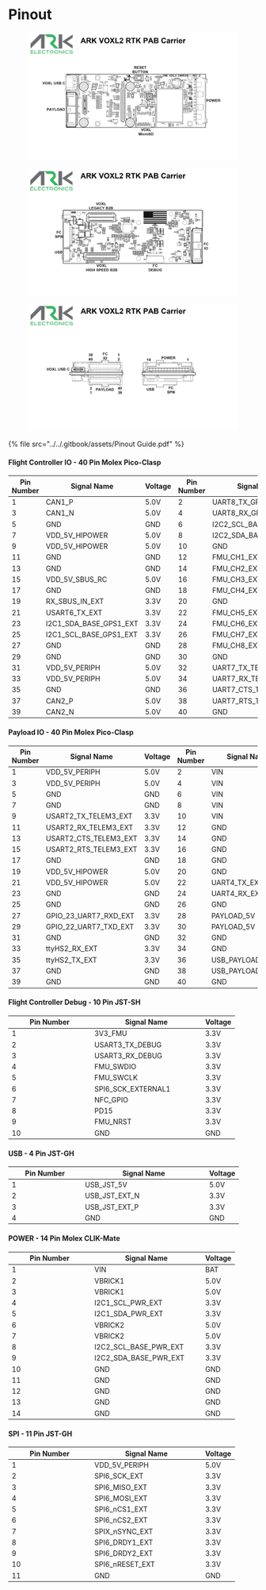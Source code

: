 # Pinout

<figure><img src="../../.gitbook/assets/Pinout Guide 1 (1).png" alt=""><figcaption></figcaption></figure>

<figure><img src="../../.gitbook/assets/Pinout Guide 2.png" alt=""><figcaption></figcaption></figure>

<figure><img src="../../.gitbook/assets/Pinout Guide 3.png" alt=""><figcaption></figcaption></figure>

{% file src="../../.gitbook/assets/Pinout Guide.pdf" %}

#### Flight Controller IO - 40 Pin Molex Pico-Clasp

<table><thead><tr><th width="71">Pin Number</th><th width="182">Signal Name</th><th width="86">Voltage</th><th width="67">Pin Number</th><th width="256">Signal Name</th><th>Voltage</th></tr></thead><tbody><tr><td>1</td><td>CAN1_P</td><td>5.0V</td><td>2</td><td>UART8_TX_GPS2_EXT</td><td>3.3V</td></tr><tr><td>3</td><td>CAN1_N</td><td>5.0V</td><td>4</td><td>UART8_RX_GPS2_EXT</td><td>3.3V</td></tr><tr><td>5</td><td>GND</td><td>GND</td><td>6</td><td>I2C2_SCL_BASE_GPS2_EXT</td><td>3.3V</td></tr><tr><td>7</td><td>VDD_5V_HIPOWER</td><td>5.0V</td><td>8</td><td>I2C2_SDA_BASE_GPS2_EXT</td><td>3.3V</td></tr><tr><td>9</td><td>VDD_5V_HIPOWER</td><td>5.0V</td><td>10</td><td>GND</td><td>GND</td></tr><tr><td>11</td><td>GND</td><td>GND</td><td>12</td><td>FMU_CH1_EXT</td><td>3.3V</td></tr><tr><td>13</td><td>GND</td><td>GND</td><td>14</td><td>FMU_CH2_EXT</td><td>3.3V</td></tr><tr><td>15</td><td>VDD_5V_SBUS_RC</td><td>5.0V</td><td>16</td><td>FMU_CH3_EXT</td><td>3.3V</td></tr><tr><td>17</td><td>GND</td><td>GND</td><td>18</td><td>FMU_CH4_EXT</td><td>3.3V</td></tr><tr><td>19</td><td>RX_SBUS_IN_EXT</td><td>3.3V</td><td>20</td><td>GND</td><td>GND</td></tr><tr><td>21</td><td>USART6_TX_EXT</td><td>3.3V</td><td>22</td><td>FMU_CH5_EXT</td><td>3.3V</td></tr><tr><td>23</td><td>I2C1_SDA_BASE_GPS1_EXT</td><td>3.3V</td><td>24</td><td>FMU_CH6_EXT</td><td>3.3V</td></tr><tr><td>25</td><td>I2C1_SCL_BASE_GPS1_EXT</td><td>3.3V</td><td>26</td><td>FMU_CH7_EXT</td><td>3.3V</td></tr><tr><td>27</td><td>GND</td><td>GND</td><td>28</td><td>FMU_CH8_EXT</td><td>3.3V</td></tr><tr><td>29</td><td>GND</td><td>GND</td><td>30</td><td>GND</td><td>GND</td></tr><tr><td>31</td><td>VDD_5V_PERIPH</td><td>5.0V</td><td>32</td><td>UART7_TX_TELEM1_EXT</td><td>3.3V</td></tr><tr><td>33</td><td>VDD_5V_PERIPH</td><td>5.0V</td><td>34</td><td>UART7_RX_TELEM1_EXT</td><td>3.3V</td></tr><tr><td>35</td><td>GND</td><td>GND</td><td>36</td><td>UART7_CTS_TELEM1_EXT</td><td>3.3V</td></tr><tr><td>37</td><td>CAN2_P</td><td>5.0V</td><td>38</td><td>UART7_RTS_TELEM1_EXT</td><td>3.3V</td></tr><tr><td>39</td><td>CAN2_N</td><td>5.0V</td><td>40</td><td>GND</td><td>GND</td></tr></tbody></table>

#### Payload IO - 40 Pin Molex Pico-Clasp

<table><thead><tr><th width="71">Pin Number</th><th width="242">Signal Name</th><th width="81">Voltage</th><th width="108">Pin Number</th><th width="145">Signal Name</th><th width="78">Voltage</th></tr></thead><tbody><tr><td>1</td><td>VDD_5V_PERIPH</td><td>5.0V</td><td>2</td><td>VIN</td><td>BAT</td></tr><tr><td>3</td><td>VDD_5V_PERIPH</td><td>5.0V</td><td>4</td><td>VIN</td><td>BAT</td></tr><tr><td>5</td><td>GND</td><td>GND</td><td>6</td><td>VIN</td><td>BAT</td></tr><tr><td>7</td><td>GND</td><td>GND</td><td>8</td><td>VIN</td><td>BAT</td></tr><tr><td>9</td><td>USART2_TX_TELEM3_EXT</td><td>3.3V</td><td>10</td><td>VIN</td><td>BAT</td></tr><tr><td>11</td><td>USART2_RX_TELEM3_EXT</td><td>3.3V</td><td>12</td><td>GND</td><td>GND</td></tr><tr><td>13</td><td>USART2_CTS_TELEM3_EXT</td><td>3.3V</td><td>14</td><td>GND</td><td>GND</td></tr><tr><td>15</td><td>USART2_RTS_TELEM3_EXT</td><td>3.3V</td><td>16</td><td>GND</td><td>GND</td></tr><tr><td>17</td><td>GND</td><td>GND</td><td>18</td><td>GND</td><td>GND</td></tr><tr><td>19</td><td>VDD_5V_HIPOWER</td><td>5.0V</td><td>20</td><td>GND</td><td>GND</td></tr><tr><td>21</td><td>VDD_5V_HIPOWER</td><td>5.0V</td><td>22</td><td>UART4_TX_EXT</td><td>3.3V</td></tr><tr><td>23</td><td>GND</td><td>GND</td><td>24</td><td>UART4_RX_EXT</td><td>3.3V</td></tr><tr><td>25</td><td>GND</td><td>GND</td><td>26</td><td>GND</td><td>GND</td></tr><tr><td>27</td><td>GPIO_23_UART7_RXD_EXT</td><td>3.3V</td><td>28</td><td>PAYLOAD_5V</td><td>5.0V</td></tr><tr><td>29</td><td>GPIO_22_UART7_TXD_EXT</td><td>3.3V</td><td>30</td><td>PAYLOAD_5V</td><td>5.0V</td></tr><tr><td>31</td><td>GND</td><td>GND</td><td>32</td><td>GND</td><td>GND</td></tr><tr><td>33</td><td>ttyHS2_RX_EXT</td><td>3.3V</td><td>34</td><td>GND</td><td>GND</td></tr><tr><td>35</td><td>ttyHS2_TX_EXT</td><td>3.3V</td><td>36</td><td>USB_PAYLOAD_EXT_P</td><td>3.3V</td></tr><tr><td>37</td><td>GND</td><td>GND</td><td>38</td><td>USB_PAYLOAD_EXT_N</td><td>3.3V</td></tr><tr><td>39</td><td>GND</td><td>GND</td><td>40</td><td>GND</td><td>GND</td></tr></tbody></table>

#### Flight Controller Debug - 10 Pin JST-SH

<table><thead><tr><th width="153">Pin Number</th><th width="210">Signal Name</th><th>Voltage</th></tr></thead><tbody><tr><td>1</td><td>3V3_FMU</td><td>3.3V</td></tr><tr><td>2</td><td>USART3_TX_DEBUG</td><td>3.3V</td></tr><tr><td>3</td><td>USART3_RX_DEBUG</td><td>3.3V</td></tr><tr><td>4</td><td>FMU_SWDIO</td><td>3.3V</td></tr><tr><td>5</td><td>FMU_SWCLK</td><td>3.3V</td></tr><tr><td>6</td><td>SPI6_SCK_EXTERNAL1</td><td>3.3V</td></tr><tr><td>7</td><td>NFC_GPIO</td><td>3.3V</td></tr><tr><td>8</td><td>PD15</td><td>3.3V</td></tr><tr><td>9</td><td>FMU_NRST</td><td>3.3V</td></tr><tr><td>10</td><td>GND</td><td>GND</td></tr></tbody></table>

#### USB - 4 Pin JST-GH

<table><thead><tr><th width="134">Pin Number</th><th width="237">Signal Name</th><th>Voltage</th></tr></thead><tbody><tr><td>1</td><td>USB_JST_5V</td><td>5.0V</td></tr><tr><td>2</td><td>USB_JST_EXT_N</td><td>3.3V</td></tr><tr><td>3</td><td>USB_JST_EXT_P</td><td>3.3V</td></tr><tr><td>4</td><td>GND</td><td>GND</td></tr></tbody></table>

#### POWER - 14 Pin Molex CLIK-Mate

<table><thead><tr><th width="153">Pin Number</th><th width="210">Signal Name</th><th>Voltage</th></tr></thead><tbody><tr><td>1</td><td>VIN</td><td>BAT</td></tr><tr><td>2</td><td>VBRICK1</td><td>5.0V</td></tr><tr><td>3</td><td>VBRICK1</td><td>5.0V</td></tr><tr><td>4</td><td>I2C1_SCL_PWR_EXT</td><td>3.3V</td></tr><tr><td>5</td><td>I2C1_SDA_PWR_EXT</td><td>3.3V</td></tr><tr><td>6</td><td>VBRICK2</td><td>5.0V</td></tr><tr><td>7</td><td>VBRICK2</td><td>5.0V</td></tr><tr><td>8</td><td>I2C2_SCL_BASE_PWR_EXT</td><td>3.3V</td></tr><tr><td>9</td><td>I2C2_SDA_BASE_PWR_EXT</td><td>3.3V</td></tr><tr><td>10</td><td>GND</td><td>GND</td></tr><tr><td>11</td><td>GND</td><td>GND</td></tr><tr><td>12</td><td>GND</td><td>GND</td></tr><tr><td>13</td><td>GND</td><td>GND</td></tr><tr><td>14</td><td>GND</td><td>GND</td></tr></tbody></table>

#### SPI - 11 Pin JST-GH

<table><thead><tr><th width="153">Pin Number</th><th width="210">Signal Name</th><th>Voltage</th></tr></thead><tbody><tr><td>1</td><td>VDD_5V_PERIPH</td><td>5.0V</td></tr><tr><td>2</td><td>SPI6_SCK_EXT</td><td>3.3V</td></tr><tr><td>3</td><td>SPI6_MISO_EXT</td><td>3.3V</td></tr><tr><td>4</td><td>SPI6_MOSI_EXT</td><td>3.3V</td></tr><tr><td>5</td><td>SPI6_nCS1_EXT</td><td>3.3V</td></tr><tr><td>6</td><td>SPI6_nCS2_EXT</td><td>3.3V</td></tr><tr><td>7</td><td>SPIX_nSYNC_EXT</td><td>3.3V</td></tr><tr><td>8</td><td>SPI6_DRDY1_EXT</td><td>3.3V</td></tr><tr><td>9</td><td>SPI6_DRDY2_EXT</td><td>3.3V</td></tr><tr><td>10</td><td>SPI6_nRESET_EXT</td><td>3.3V</td></tr><tr><td>11</td><td>GND</td><td>GND</td></tr></tbody></table>
